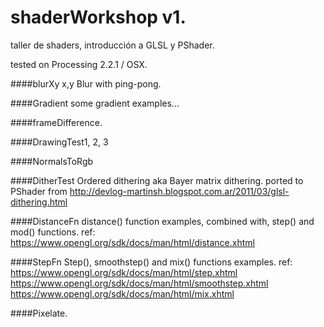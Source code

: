# shaderWorkshop v1.
taller de shaders, introducción a GLSL y PShader.

tested on Processing 2.2.1 / OSX.

####blurXy
x,y Blur with ping-pong.

####Gradient
some gradient examples...

####frameDifference.

####DrawingTest1, 2, 3

####NormalsToRgb

####DitherTest
Ordered dithering aka Bayer matrix dithering. 
ported to PShader from http://devlog-martinsh.blogspot.com.ar/2011/03/glsl-dithering.html

####DistanceFn
distance() function examples, combined with, step() and mod() functions.
ref: https://www.opengl.org/sdk/docs/man/html/distance.xhtml

####StepFn
Step(), smoothstep() and mix() functions examples.
ref: https://www.opengl.org/sdk/docs/man/html/step.xhtml
https://www.opengl.org/sdk/docs/man/html/smoothstep.xhtml
https://www.opengl.org/sdk/docs/man/html/mix.xhtml

####Pixelate.
